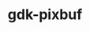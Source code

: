 ---
title: "gdk-pixbuf"
layout: cache
categories: [package, develop]
meta: {"compilers": ["gcc@11.4.0"], "num_specs": 11, "num_specs_by_stack": {"e4s": 11, "root": 11}, "oss": ["ubuntu22.04"], "platforms": ["linux"], "stacks": ["e4s", "root"], "targets": ["x86_64_v3"], "versions": ["2.42.12"]}
spec_details: [{"compiler": "gcc@11.4.0", "hash": "2pnczve4o637ihwyerw3qli37o5hjrde", "os": "ubuntu22.04", "platform": "linux", "size": "-", "stacks": ["e4s", "root"], "target": "x86_64_v3", "variants": ["build_system=meson", "buildtype=release", "default_library:=shared", "~man", "~strip", "~tiff"], "versions": ["2.42.12"]}, {"compiler": "gcc@11.4.0", "hash": "3bvbyzcldfpnecaqfrihi4tx6ebyut7n", "os": "ubuntu22.04", "platform": "linux", "size": "-", "stacks": ["e4s", "root"], "target": "x86_64_v3", "variants": ["build_system=meson", "buildtype=release", "default_library:=shared", "~man", "~strip", "~tiff"], "versions": ["2.42.12"]}, {"compiler": "gcc@11.4.0", "hash": "7qjvtf6xgapnzatdhasnfangyt46wb7d", "os": "ubuntu22.04", "platform": "linux", "size": "-", "stacks": ["e4s", "root"], "target": "x86_64_v3", "variants": ["build_system=meson", "buildtype=release", "default_library:=shared", "~man", "~strip", "~tiff"], "versions": ["2.42.12"]}, {"compiler": "gcc@11.4.0", "hash": "i2ulkio7nf5xmyrjjirwr6vznpzr7syx", "os": "ubuntu22.04", "platform": "linux", "size": "-", "stacks": ["e4s", "root"], "target": "x86_64_v3", "variants": ["build_system=meson", "buildtype=release", "default_library:=shared", "~man", "~strip", "~tiff"], "versions": ["2.42.12"]}, {"compiler": "gcc@11.4.0", "hash": "it5viyfefjd6dziyscrgngkncygexsg2", "os": "ubuntu22.04", "platform": "linux", "size": "-", "stacks": ["e4s", "root"], "target": "x86_64_v3", "variants": ["build_system=meson", "buildtype=release", "default_library:=shared", "~man", "~strip", "~tiff"], "versions": ["2.42.12"]}, {"compiler": "gcc@11.4.0", "hash": "lmup3wvxfv4jhvuxmt5udkadk6aj6qu3", "os": "ubuntu22.04", "platform": "linux", "size": "-", "stacks": ["e4s", "root"], "target": "x86_64_v3", "variants": ["build_system=meson", "buildtype=release", "default_library:=shared", "~man", "~strip", "~tiff"], "versions": ["2.42.12"]}, {"compiler": "gcc@11.4.0", "hash": "ox6smfi7tc37pbonyingygzkj4cd7ji5", "os": "ubuntu22.04", "platform": "linux", "size": "-", "stacks": ["e4s", "root"], "target": "x86_64_v3", "variants": ["build_system=meson", "buildtype=release", "default_library:=shared", "~man", "~strip", "~tiff"], "versions": ["2.42.12"]}, {"compiler": "gcc@11.4.0", "hash": "pvwadrsgcrzinrxx2ltruxqlgseb7ugc", "os": "ubuntu22.04", "platform": "linux", "size": "-", "stacks": ["e4s", "root"], "target": "x86_64_v3", "variants": ["build_system=meson", "buildtype=release", "default_library:=shared", "~man", "~strip", "~tiff"], "versions": ["2.42.12"]}, {"compiler": "gcc@11.4.0", "hash": "q3y5bcckd7lmlwo35jqzyriawb67hb5o", "os": "ubuntu22.04", "platform": "linux", "size": "-", "stacks": ["e4s", "root"], "target": "x86_64_v3", "variants": ["build_system=meson", "buildtype=release", "default_library:=shared", "~man", "~strip", "~tiff"], "versions": ["2.42.12"]}, {"compiler": "gcc@11.4.0", "hash": "qy4uouvq5ytbxba6baekxwsbbxfjpryv", "os": "ubuntu22.04", "platform": "linux", "size": "-", "stacks": ["e4s", "root"], "target": "x86_64_v3", "variants": ["build_system=meson", "buildtype=release", "default_library:=shared", "~man", "~strip", "~tiff"], "versions": ["2.42.12"]}, {"compiler": "gcc@11.4.0", "hash": "xd7na7enuekrzxdg3rdxy4bnace2hjpb", "os": "ubuntu22.04", "platform": "linux", "size": "-", "stacks": ["e4s", "root"], "target": "x86_64_v3", "variants": ["build_system=meson", "buildtype=release", "default_library:=shared", "~man", "~strip", "~tiff"], "versions": ["2.42.12"]}]
---